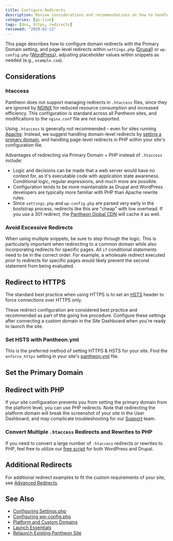 ```yaml
---
title: Configure Redirects
description: Review considerations and recommendations on how to handle redirect logic via Primary Domains or PHP.
categories: [go-live]
tags: [dns, https, redirects]
reviewed: "2020-02-12"
---
```


This page describes how to configure domain redirects with the Primary Domain setting, and page-level redirects within `settings.php` ([Drupal](/settings-php)) or `wp-config.php` ([WordPress](/wp-config-php)), adjusting placeholder values within snippets as needed (e.g., `example.com`).

## Considerations

### htaccess

Pantheon does not support managing redirects in `.htaccess` files, since they are ignored by [NGINX](https://www.nginx.com/resources/wiki/#) for reduced resource consumption and increased efficiency. This configuration is standard across all Pantheon sites, and modifications to the `nginx.conf` file are not supported.

Using `.htaccess` is generally not recommended - even for sites running [Apache](https://httpd.apache.org/docs/trunk/howto/htaccess.html#when). Instead, we suggest handling domain-level redirects by [setting a primary domain](#set-a-primary-domain-via-the-dashboard), and handling page-level redirects in PHP within your site's configuration file.

Advantages of redirecting via  Primary Domain + PHP instead of `.htaccess` include:

- Logic and decisions can be made that a web server would have no context for, as it's executable code with application state awareness. Conditional logic, regular expressions, and much more are possible.
- Configuration tends to be more maintainable as Drupal and WordPress developers are typically more familiar with PHP than Apache rewrite rules.
- Since `settings.php` and `wp-config.php` are parsed very early in the bootstrap process, redirects like this are "cheap" with low overhead. If you use a 301 redirect, the [Pantheon Global CDN](/global-cdn) will cache it as well.

### Avoid Excessive Redirects

When using multiple snippets, be sure to step through the logic. This is particularly important when redirecting to a common domain while also incorporating redirects for specific pages. All `if` conditional statements need to be in the correct order. For example, a wholesale redirect executed *prior* to redirects for specific pages would likely prevent the second statement from being evaluated.

## Redirect to HTTPS

The standard best practice when using HTTPS is to set an [HSTS](https://developer.mozilla.org/en-US/docs/Web/HTTP/Headers/Strict-Transport-Security) header to force connections over HTTPS only.

These redirect configuration are considered best practice and recommended as part of the going live procedure. Configure these settings after connecting a custom domain in the Site Dashboard when you're ready to launch the site.

### Set HSTS with Pantheon.yml

This is the preferred method of setting HTTPS & HSTS for your site. Find the `enforce_https` setting in your site's [pantheon.yml](/pantheon-yml) file.

<Partial file="hsts.md" />

## Set the Primary Domain

<Partial file="primary-domain.md" />

<Partial file="remove-primary-domain.md" />

## Redirect with PHP

If your site configuration prevents you from setting the primary domain from the platform level, you can use PHP redirects. Note that redirecting the platform domain will break the screenshot of your site in the User Dashboard, and may complicate troubleshooting for our [Support](/guides/support/contact-support/) team.

<Partial file="_redirects.md" />

### Convert Multiple `.htaccess` Redirects and Rewrites to PHP
If you need to convert a large number of `.htaccess` redirects or rewrites to PHP, feel free to utilize our [free script](https://github.com/Pantheon-SE/pantheon-htaccess-rewrites) for both WordPress and Drupal.

## Additional Redirects

For additional redirect examples to fit the custom requirements of your site, see [Advanced Redirects](/advanced-redirects).

## See Also

- [Configuring Settings.php](/settings-php)
- [Configuring wp-config.php](/wp-config-php)
- [Platform and Custom Domains](/domains)
- [Launch Essentials](/guides/launch)
- [Relaunch Existing Pantheon Site](/relaunch)
